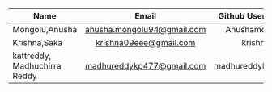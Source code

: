 | Name                           | Email                      | Github Username  |
| ------------------------------ |:---------------:           | ----------------:|
|  Mongolu,Anusha                | anusha.mongolu94@gmail.com | Anushamongolu    |
|  Krishna,Saka                  | krishna09eee@gmail.com     | krishnasaka      |
|  kattreddy, Madhuchirra Reddy  | madhureddykp477@gmail.com  | madhureddykp477  |

